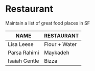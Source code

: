 # Restaurant
Maintain a list of great food places in SF

 NAME | RESTAURANT
---|---
Lisa Leese | Flour + Water
Parsa Rahimi | Maykadeh
Isaiah Gentle | Bizza
